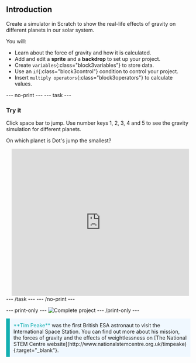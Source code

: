 ## Introduction

Create a simulator in Scratch to show the real-life effects of gravity on different planets in our solar system. 

You will:

- Learn about the force of gravity and how it is calculated.
- Add and edit a **sprite** and a **backdrop** to set up your project.
- Create `variables`{:class="block3variables"} to store data.
- Use an `if`{:class="block3control"} condition to control your project.
- Insert `multiply operators`{:class="block3operators"} to calculate values.

--- no-print ---
--- task ---
### Try it
<div style="display: flex; flex-wrap: wrap">
<div style="flex-basis: 200px; flex-grow: 1">  
Click space bar to jump. Use number keys 1, 2, 3, 4 and 5 to see the gravity simulation for different planets. 

On which planet is Dot's jump the smallest?
</div>
<div class="scratch-preview" style="margin-left: 15px;">
  <iframe allowtransparency="true" width="485" height="402" src="https://scratch.mit.edu/projects/498064882/?autostart=false" frameborder="0"></iframe>
</div>
</div>
--- /task ---
--- /no-print ---

--- print-only ---
![Complete project](images/showcase_static.png)
--- /print-only ---

<p style="border-left: solid; border-width:10px; border-color: #0faeb0; background-color: aliceblue; padding: 10px;">
<span style="color: #0faeb0">**Tim Peake**</span> was the first British ESA astronaut to visit the International Space Station. You can find out more about his mission, the forces of gravity and the effects of weightlessness on [The National STEM Centre website](http://www.nationalstemcentre.org.uk/timpeake){:target="_blank"}.
</p>